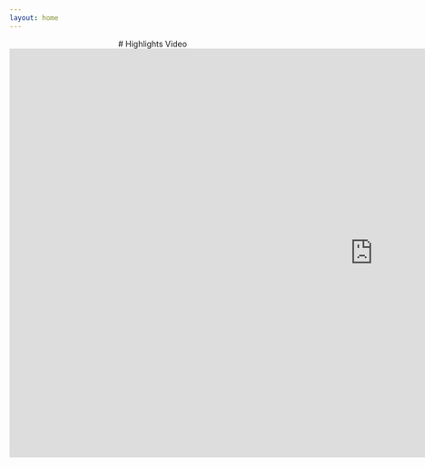 ```yaml
---
layout: home
---
```


<center># Highlights Video</center>

<center><iframe width="1280" height="720" src="https://www.youtube.com/embed/jP2rsLGFnfA" title="YouTube video player" frameborder="0" allow="accelerometer; autoplay; clipboard-write; encrypted-media; gyroscope; picture-in-picture" allowfullscreen></iframe></center>

